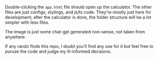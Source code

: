 Double-clicking the `app.html` file should open up the calculator. The other files are just configs, stylings, and js/ts code. They're mostly just here for development; after the calculator is done, the folder structure will be a lot simpler with less files. 

The image is just some chat-gpt generated non-sense, not taken from anywhere. 

If any rando finds this repo, I doubt you'll find any use for it but feel free to puruse the code and judge my ill-informed decisions.
